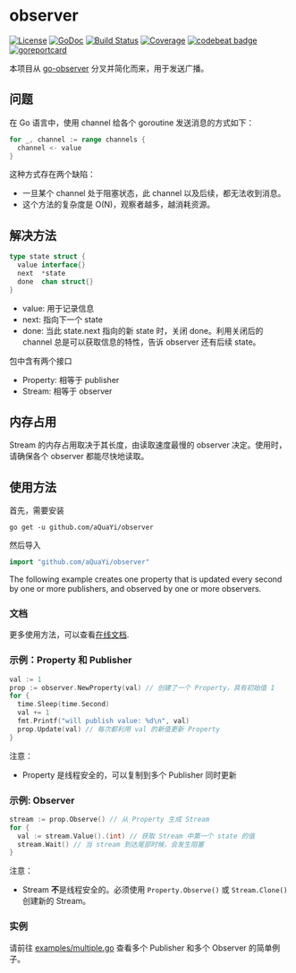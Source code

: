 # observer

[![License](http://img.shields.io/badge/license-MIT-red.svg?style=flat)](https://github.com/imkira/go-observer/blob/master/LICENSE.txt)
[![GoDoc](https://godoc.org/github.com/imkira/go-observer?status.svg)](https://godoc.org/github.com/imkira/go-observer)
[![Build Status](http://img.shields.io/travis/imkira/go-observer.svg?style=flat)](https://travis-ci.org/imkira/go-observer)
[![Coverage](https://codecov.io/gh/imkira/go-observer/branch/master/graph/badge.svg)](https://codecov.io/gh/imkira/go-observer)
[![codebeat badge](https://codebeat.co/badges/28bdd579-8b34-4940-a3e0-35ac52794a42)](https://codebeat.co/projects/github-com-imkira-go-observer)
[![goreportcard](https://goreportcard.com/badge/github.com/imkira/go-observer)](https://goreportcard.com/report/github.com/imkira/go-observer)

本项目从 [go-observer](https://github.com/imkira/go-observer) 分叉并简化而来，用于发送广播。

## 问题

在 Go 语言中，使用 channel 给各个 goroutine 发送消息的方式如下：

```go
for _, channel := range channels {
  channel <- value
}
```

这种方式存在两个缺陷：

- 一旦某个 channel 处于阻塞状态，此 channel 以及后续，都无法收到消息。
- 这个方法的复杂度是 O(N)，观察者越多，越消耗资源。

## 解决方法

```go
type state struct {
  value interface{}
  next  *state
  done  chan struct{}
}
```

- value: 用于记录信息
- next: 指向下一个 state
- done: 当此 state.next 指向的新 state 时，关闭 done。利用关闭后的 channel 总是可以获取信息的特性，告诉 observer 还有后续 state。

包中含有两个接口

- Property: 相等于 publisher
- Stream: 相等于 observer

## 内存占用

Stream 的内存占用取决于其长度，由读取速度最慢的 observer 决定。使用时，请确保各个 observer 都能尽快地读取。

## 使用方法

首先，需要安装

```text
go get -u github.com/aQuaYi/observer
```

然后导入

```go
import "github.com/aQuaYi/observer"
```

The following example creates one property that is updated every second by one
or more publishers, and observed by one or more observers.

### 文档

更多使用方法，可以查看[在线文档](https://godoc.org/github.com/aQuaYi/observer).

### 示例：Property 和 Publisher

```go
val := 1
prop := observer.NewProperty(val) // 创建了一个 Property，具有初始值 1
for {
  time.Sleep(time.Second)
  val += 1
  fmt.Printf("will publish value: %d\n", val)
  prop.Update(val) // 每次都利用 val 的新值更新 Property
}
```

注意：

- Property 是线程安全的，可以复制到多个 Publisher 同时更新

### 示例: Observer

```go
stream := prop.Observe() // 从 Property 生成 Stream
for {
  val := stream.Value().(int) // 获取 Stream 中第一个 state 的值
  stream.Wait() // 当 stream 到达尾部时候，会发生阻塞
}
```

注意：

- Stream **不**是线程安全的。必须使用 ```Property.Observe()``` 或 ```Stream.Clone()``` 创建新的 Stream。

### 实例

请前往
[examples/multiple.go](https://github.com/aQuaYi/observer/blob/master/examples/multiple.go)
查看多个 Publisher 和多个 Observer 的简单例子。
